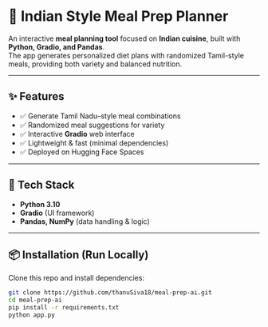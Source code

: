# 🍲 Indian Style Meal Prep Planner

An interactive **meal planning tool** focused on **Indian cuisine**, built with **Python, Gradio, and Pandas**.  
The app generates personalized diet plans with randomized Tamil-style meals, providing both variety and balanced nutrition.  

---

## ✨ Features
- ✅ Generate Tamil Nadu–style meal combinations  
- ✅ Randomized meal suggestions for variety  
- ✅ Interactive **Gradio** web interface  
- ✅ Lightweight & fast (minimal dependencies)  
- ✅ Deployed on Hugging Face Spaces  

---

## 🚀 Tech Stack
- **Python 3.10**  
- **Gradio** (UI framework)  
- **Pandas, NumPy** (data handling & logic)  

---

## 📦 Installation (Run Locally)

Clone this repo and install dependencies:

```bash
git clone https://github.com/thanuSiva18/meal-prep-ai.git
cd meal-prep-ai
pip install -r requirements.txt
python app.py

